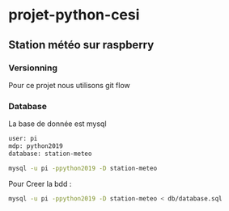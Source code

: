 # projet-python-cesi

## Station météo sur raspberry

### Versionning

Pour ce projet nous utilisons git flow

### Database

La base de donnée est mysql

```bash
user: pi
mdp: python2019
database: station-meteo

mysql -u pi -ppython2019 -D station-meteo
```

Pour Creer la bdd  :

```bash
mysql -u pi -ppython2019 -D station-meteo < db/database.sql
```